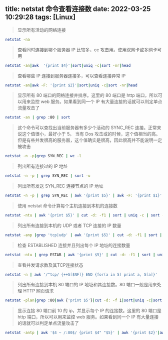 title: netstat 命令查看连接数
date: 2022-03-25 10:29:28
tags: [Linux]
---

>显示所有活动的网络连接

```sh
netstat -na
```

>查看同时连接到哪个服务器 IP 比较多，cc 攻击用。使用双网卡或多网卡可用

```sh
netstat -an|awk  '{print $4}'|sort|uniq -c|sort -nr|head
```

<!-- more -->
>查看哪些 IP 连接到服务器连接多，可以查看连接异常 IP

```sh
netstat -an|awk -F: '{print $2}'|sort|uniq -c|sort -nr|head
```

>显示所有 80 端口的网络连接并排序。这里的 80 端口是 http 端口，所以可以用来监控 web 服务。如果看到同一个 IP 有大量连接的话就可以判定单点流量攻击了

```sh
netstat -an | grep :80 | sort
```

>这个命令可以查找出当前服务器有多少个活动的 SYNC_REC 连接。正常来说这个值很小，最好小于 5。 当有 Dos 攻击或的时候，这个值相当的高。但是有些并发很高的服务器，这个值确实是很高，因此很高并不能说明一定被攻击

```sh
netstat -n -p|grep SYN_REC | wc -l
```

>列出所有连接过的 IP 地址

```sh
netstat -n -p | grep SYN_REC | sort -u
```

>列出所有发送 SYN_REC 连接节点的 IP 地址

```sh
netstat -n -p | grep SYN_REC | awk '{print $5}' | awk -F: '{print $1}'
```

>使用 netstat 命令计算每个主机连接到本机的连接数

```sh
netstat -ntu | awk '{print $5}' | cut -d: -f1 | sort | uniq -c | sort -n
```

>列出所有连接到本机的 UDP 或者 TCP 连接的 IP 数量

```sh
netstat -anp |grep 'tcp|udp' | awk '{print $5}' | cut -d: -f1 | sort | uniq -c | sort -n
```

>检查 ESTABLISHED 连接并且列出每个 IP 地址的连接数量

```sh
netstat -ntu | grep ESTAB | awk '{print $5}' | cut -d: -f1 | sort | uniq -c | sort -nr
```

>查看并发请求数及其TCP连接状态

```sh
netstat -n | awk '/^tcp/ {++S[$NF]} END {for(a in S) print a, S[a]}'
```

>列出所有连接到本机 80 端口的 IP 地址和其连接数。80 端口一般是用来处理 HTTP 网页请求

```sh
netstat -plan|grep :80|awk {'print $5'}|cut -d: -f 1|sort|uniq -c|sort -nk 1
```

>显示连接 80 端口前 10 的 ip，并显示每个 IP 的连接数。这里的 80 端口是 http 端口，所以可以用来监控 web 服务。如果看到同一个 IP 有大量连接的话就可以判定单点流量攻击了

```sh
netstat -antp | awk '$4 ~ /:80$/ {print $4" "$5}' | awk '{print $2}'|awk -F : {'print $1'} | uniq -c | sort -nr | head -n 10
```